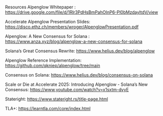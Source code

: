 Resources
Alpenglow Whitepaper : https://drive.google.com/file/d/1Rlr3PdHsBmPahOInP6-Pl0bMzdayltdV/view

Accelerate Alpenglow Presentation Slides: https://disco.ethz.ch/members/wroger/AlpenglowPresentation.pdf

Alpenglow: A New Consensus for Solana : https://www.anza.xyz/blog/alpenglow-a-new-consensus-for-solana

Solana’s Great Consensus Rewrite: https://www.helius.dev/blog/alpenglow

Alpenglow Reference Implementation: https://github.com/qkniep/alpenglow/tree/main

Consensus on Solana: https://www.helius.dev/blog/consensus-on-solana

Scale or Die at Accelerate 2025: Introducing Alpenglow - Solana’s New Consensus: https://www.youtube.com/watch?v=x1sxtm-dvyE

Stateright: https://www.stateright.rs/title-page.html

TLA+: https://learntla.com/core/index.html
